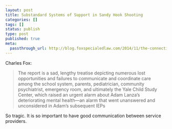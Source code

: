 ```yaml
---
layout: post
title: Substandard Systems of Support in Sandy Hook Shooting
categories: []
tags: []
status: publish
type: post
published: true
meta:
  passthrough_url: http://blog.foxspecialedlaw.com/2014/11/the-connecticut-office-of-the-child-advocate-has-just-released-the-results-of-its-exhaustive-study-of-the-horrific-shooting-a.html
---
```


Charles Fox:


>The report is a sad, lengthy treatise depicting numerous lost opportunities and failures to communicate and coordinate care among the school system, parents, pediatrician, community psychiatrist, emergency room, and ultimately the Yale Child Study Center, which raised an urgent alarm about Adam Lanza’s deteriorating mental health—an alarm that went unanswered and unconsidered in Adam’s subsequent IEPs



So tragic. It is so important to have good communication between service providers.
